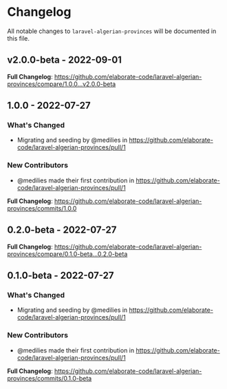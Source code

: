 # Changelog

All notable changes to `laravel-algerian-provinces` will be documented in this file.

## v2.0.0-beta - 2022-09-01

**Full Changelog**: https://github.com/elaborate-code/laravel-algerian-provinces/compare/1.0.0...v2.0.0-beta

## 1.0.0 - 2022-07-27

### What's Changed

- Migrating and seeding by @medilies in https://github.com/elaborate-code/laravel-algerian-provinces/pull/1

### New Contributors

- @medilies made their first contribution in https://github.com/elaborate-code/laravel-algerian-provinces/pull/1

**Full Changelog**: https://github.com/elaborate-code/laravel-algerian-provinces/commits/1.0.0

## 0.2.0-beta - 2022-07-27

**Full Changelog**: https://github.com/elaborate-code/laravel-algerian-provinces/compare/0.1.0-beta...0.2.0-beta

## 0.1.0-beta - 2022-07-27

### What's Changed

- Migrating and seeding by @medilies in https://github.com/elaborate-code/laravel-algerian-provinces/pull/1

### New Contributors

- @medilies made their first contribution in https://github.com/elaborate-code/laravel-algerian-provinces/pull/1

**Full Changelog**: https://github.com/elaborate-code/laravel-algerian-provinces/commits/0.1.0-beta
